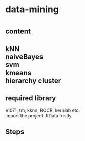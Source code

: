 <h1>data-mining<h1>

<h2>content<h2>
<p>kNN<br/>
naiveBayes<br/>
svm<br/>
kmeans<br/>
hierarchy cluster<br/>
<p>

<h2>required library </h2>
<p>
e1071, tm, kknn, ROCR, kernlab etc.<br/>
import the project .RData fristly.<br/>
</p>


<h2>Steps </h2>



